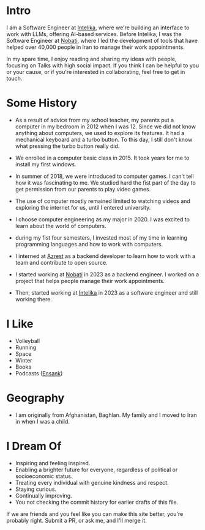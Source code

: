 # Intro

I am a Software Engineer at [Intelika](https://intelika.ai/), where we're building an interface to work with LLMs, offering AI-based services. Before Intelika, I was the Software Engineer at [Nobati](https://nobati.app/), where I led the development of tools that have helped over 40,000 people in Iran to manage their work appointments.

In my spare time, I enjoy reading and sharing my ideas with people, focusing on Talks with high social impact. If you think I can be helpful to you or your cause, or if you're interested in collaborating, feel free to get in touch.

# Some History

- As a result of advice from my school teacher, my parents put a computer in my bedroom in 2012 when I was 12. Since we did not know anything about computers, we used to explore its features. It had a mechanical keyboard and a turbo button. To this day, I still don't know what pressing the turbo button really did.

- We enrolled in a computer basic class in 2015. It took years for me to install my first windows.

- In summer of 2018, we were introduced to computer games. I can't tell how it was fascinating to me. We studied hard the fist part of the day to get permission from our parents to play video games.

- The use of computer mostly remained limited to watching videos and exploring the internet for us, until I entered university.

- I choose computer engineering as my major in 2020. I was excited to learn about the world of computers.

- during my fist four semesters, I invested most of my time in learning programming languages and how to work with computers.

- I interned at [Azrest](https://github.com/Asrez) as a backend developer to learn how to work with a team and contribute to open source.

- I started working at [Nobati](https://nobati.app/) in 2023 as a backend engineer. I worked on a project that helps people manage their work appointments.

- Then, started working at [Intelika](https://intelika.ai/) in 2023 as a software engineer and still working there.

# I Like

- Volleyball
- Running
- Space
- Winter
- Books
- Podcasts ([Ensank](https://ensanak.com/%D9%BE%D8%A7%D8%AF%DA%A9%D8%B3%D8%AA-%D8%A7%D9%86%D8%B3%D8%A7%D9%86%DA%A9/))

# Geography

- I am originally from Afghanistan, Baghlan. My family and I moved to Iran in when I was a child.

# I Dream Of

- Inspiring and feeling inspired.
- Enabling a brighter future for everyone, regardless of political or socioeconomic status.
- Treating every individual with genuine kindness and respect.
- Staying curious.
- Continually improving.
- You not checking the commit history for earlier drafts of this file.

If we are friends and you feel like you can make this site better, you're probably right. Submit a PR, or ask me, and I'll merge it.

